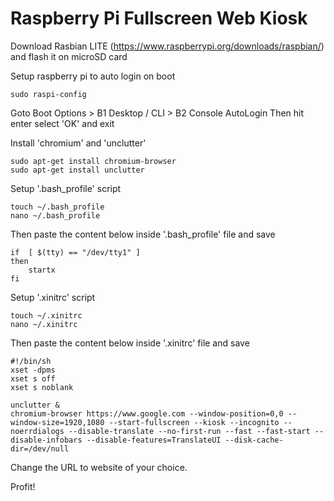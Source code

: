 # Raspberry Pi Fullscreen Web Kiosk


Download Rasbian LITE (https://www.raspberrypi.org/downloads/raspbian/) and flash it on microSD card

Setup raspberry pi to auto login on boot

```
sudo raspi-config
```
Goto Boot Options > B1 Desktop / CLI > B2 Console AutoLogin
Then hit enter select 'OK' and exit


Install 'chromium' and 'unclutter'
```
sudo apt-get install chromium-browser
sudo apt-get install unclutter
```

Setup '.bash_profile' script

```
touch ~/.bash_profile
nano ~/.bash_profile
```

Then paste the content below inside '.bash_profile' file and save

```
if  [ $(tty) == "/dev/tty1" ]
then
    startx
fi
```

Setup '.xinitrc' script
```
touch ~/.xinitrc
nano ~/.xinitrc
```

Then paste the content below inside '.xinitrc' file and save

```
#!/bin/sh
xset -dpms
xset s off
xset s noblank

unclutter &
chromium-browser https://www.google.com --window-position=0,0 --window-size=1920,1080 --start-fullscreen --kiosk --incognito --noerrdialogs --disable-translate --no-first-run --fast --fast-start --disable-infobars --disable-features=TranslateUI --disk-cache-dir=/dev/null
```

Change the URL to website of your choice.

Profit!
